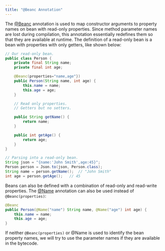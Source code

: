 ```yaml
---
title: "@Beanc Annotation"
---
```


The [@Beanc](../apidocs/org/apache/juneau/annotation/Beanc.html) annotation is used to
map constructor arguments to property names on bean with read-only properties.
Since method parameter names are lost during compilation, this annotation essentially redefines
them so that they are available at runtime.
The definition of a read-only bean is a bean with properties with only getters, like shown below:
```java
// Our read-only bean.
public class Person {
    private final String name;
    private final int age;

    @Beanc(properties="name,age"})
    public Person(String name, int age) {
        this.name = name;
        this.age = age;
    }

    // Read only properties.
    // Getters but no setters.

    public String getName() {
        return name;
    }

    public int getAge() {
        return age;
    }
}
```
```java
// Parsing into a read-only bean.
String json = "{name:'John Smith',age:45}";
Person person = Json.to(json, Person.class);
String name = person.getName();  // "John Smith"
int age = person.getAge();   // 45
```
Beans can also be defined with a combination of read-only and read-write properties.
The [@Name](../apidocs/org/apache/juneau/annotation/Name.html) annotation can also be used instead of `@Beanc(properties)`:
```java
@Beanc
public Person(@Name("name") String name, @Name("age") int age) {
    this.name = name;
    this.age = age;
}
```
If neither `@Beanc(properties)` or @Name is used to identify the bean property names,
we will try to use the parameter names if they are available in the bytecode.